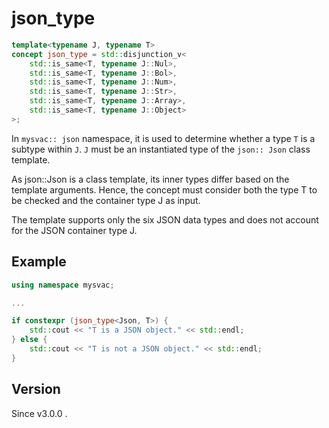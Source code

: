 # **json_type**

```cpp
template<typename J, typename T>
concept json_type = std::disjunction_v<
    std::is_same<T, typename J::Nul>,
    std::is_same<T, typename J::Bol>,
    std::is_same<T, typename J::Num>,
    std::is_same<T, typename J::Str>,
    std::is_same<T, typename J::Array>,
    std::is_same<T, typename J::Object>
>;
```

In `mysvac:: json` namespace, it is used to determine whether a type ` T ` is a subtype within ` J `.
` J ` must be an instantiated type of the ` json:: Json ` class template.

As json::Json is a class template, its inner types differ based on the template arguments.
Hence, the concept must consider both the type T to be checked and the container type J as input.

The template supports only the six JSON data types and does not account for the JSON container type J.

## Example

```cpp
using namespace mysvac;

...

if constexpr (json_type<Json, T>) {
    std::cout << "T is a JSON object." << std::endl;
} else {
    std::cout << "T is not a JSON object." << std::endl;
}
```

## Version

Since v3.0.0 .


